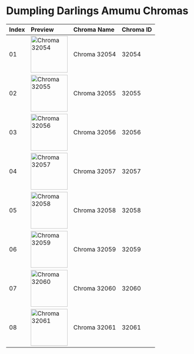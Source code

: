 # Dumpling Darlings Amumu Chromas

| Index | Preview | Chroma Name | Chroma ID |
|:---|:---|:---|:---|
| 01 | <img src='https://raw.communitydragon.org/latest/plugins/rcp-be-lol-game-data/global/default/v1/champion-chroma-images/32/32054.png' alt='Chroma 32054' width='100'> | Chroma 32054 | 32054 |
| 02 | <img src='https://raw.communitydragon.org/latest/plugins/rcp-be-lol-game-data/global/default/v1/champion-chroma-images/32/32055.png' alt='Chroma 32055' width='100'> | Chroma 32055 | 32055 |
| 03 | <img src='https://raw.communitydragon.org/latest/plugins/rcp-be-lol-game-data/global/default/v1/champion-chroma-images/32/32056.png' alt='Chroma 32056' width='100'> | Chroma 32056 | 32056 |
| 04 | <img src='https://raw.communitydragon.org/latest/plugins/rcp-be-lol-game-data/global/default/v1/champion-chroma-images/32/32057.png' alt='Chroma 32057' width='100'> | Chroma 32057 | 32057 |
| 05 | <img src='https://raw.communitydragon.org/latest/plugins/rcp-be-lol-game-data/global/default/v1/champion-chroma-images/32/32058.png' alt='Chroma 32058' width='100'> | Chroma 32058 | 32058 |
| 06 | <img src='https://raw.communitydragon.org/latest/plugins/rcp-be-lol-game-data/global/default/v1/champion-chroma-images/32/32059.png' alt='Chroma 32059' width='100'> | Chroma 32059 | 32059 |
| 07 | <img src='https://raw.communitydragon.org/latest/plugins/rcp-be-lol-game-data/global/default/v1/champion-chroma-images/32/32060.png' alt='Chroma 32060' width='100'> | Chroma 32060 | 32060 |
| 08 | <img src='https://raw.communitydragon.org/latest/plugins/rcp-be-lol-game-data/global/default/v1/champion-chroma-images/32/32061.png' alt='Chroma 32061' width='100'> | Chroma 32061 | 32061 |
